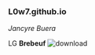 ### L0w7.github.io
*Jancyre Buera*

LG **Brebeuf**
![download](https://user-images.githubusercontent.com/122419019/212207963-b9515c7a-0f70-4082-b848-f301becbae68.jpg)
